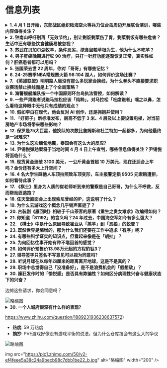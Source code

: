 # 信息列表

<details>
<summary><b>1. 4 月 1 日开始，东部战区组织陆海空火等兵力位台岛周边开展联合演训，哪些内容值得关注？</b></summary>

- **地址**: [传送门](https://www.zhihu.com/question/1890305988243974102)
- **热度**: 7620 万热度
- **摘抄**: 东部战区新闻发言人施毅陆军大校表示，4月1日开始，中国人民解放军东部战区组织陆军...

<img src="https://picx.zhimg.com/80/v2-dbaa613671bd4fa158de5f838c9ea61b_1440w.webp?source=1def8aca" alt="略缩图" width="200" />
</details>

<details>
<summary><b>2. 钟南山呼吁别再「无效节约」，别让剩饭剩菜伤了胃，剩菜剩饭有哪些危害？生活中还有哪些饮食健康易被忽视？</b></summary>

- **地址**: [传送门](https://www.zhihu.com/question/1890151076965081508)
- **热度**: 683 万热度
- **摘抄**: 3月31日，国家老年大学开学第一课特邀钟南山院士进行讲解。钟南山称，很多剩饭剩菜...

<img src="https://picx.zhimg.com/80/v2-be04d6e1abb0dec73cca6d31708cf5cf_1440w.png" alt="略缩图" width="200" />
</details>

<details>
<summary><b>3. 苏武在贝加尔湖牧羊，条件恶劣，挖食鼠粮草根为生，他为什么不吃羊？</b></summary>

- **地址**: [传送门](https://www.zhihu.com/question/25483987)
- **热度**: 519 万热度
- **摘抄**: 

<img src="https://pic4.zhimg.com/v2-6dc754190c806642b85f9e9cc632f6b7_b.jpg" alt="略缩图" width="200" />
</details>

<details>
<summary><b>4. 男子肝癌晚期进行钇 90 治疗，只打一针肝功能逐渐恢复正常，真实性如何？肝癌患者都可以用吗？</b></summary>

- **地址**: [传送门](https://www.zhihu.com/question/1890066432747860802)
- **热度**: 415 万热度
- **摘抄**: 3月31日消息，近日，一男子肝癌晚期只打了一针就重获新生的事迹被广泛报道。 据了...

<img src="https://pic1.zhimg.com/80/v2-807e3f5a08bf1ce72a850d066c88d3be_1440w.webp?source=1def8aca" alt="略缩图" width="200" />
</details>

<details>
<summary><b>5. 张国荣去世 22 周年，你对「哥哥」有哪些记忆？</b></summary>

- **地址**: [传送门](https://www.zhihu.com/question/1890326773549462446)
- **热度**: 175 万热度
- **摘抄**: 4月1日是张国荣逝世22周年，唐鹤德在社交平台分享了张国荣旧照，并写道：“谁能代...

<img src="https://picx.zhimg.com/80/v2-b8eecd90cdfe6010d59da04c21a2b40f_1440w.webp?source=1def8aca" alt="略缩图" width="200" />
</details>

<details>
<summary><b>6. 24-25赛季NBA常规赛火箭 98:104 湖人，如何评价这场比赛？</b></summary>

- **地址**: [传送门](https://www.zhihu.com/question/1890344067877011522)
- **热度**: 173 万热度
- **摘抄**: 

<img src="https://pic3.zhimg.com/50/v2-8d0daf220ba59218fa0e1920908c5dc2_b.jpg" alt="略缩图" width="200" />
</details>

<details>
<summary><b>7. 《英雄联盟》明明路人局没有那么多玩家会换线，为什么拳头不直接要求职业赛场禁止换线而是上了个全局策略？</b></summary>

- **地址**: [传送门](https://www.zhihu.com/question/1890067823696504065)
- **热度**: 143 万热度
- **摘抄**: 那成本不是最低的吗？甚至都不用改动游戏，直接写到规定里不就行了？ 确实，换线跟普...

<img src="https://pic3.zhimg.com/50/v2-22c48fa0e6ed6dc847a8d14f06805912_b.jpg" alt="略缩图" width="200" />
</details>

<details>
<summary><b>8. 海警舰艇编队按一个中国原则环台岛执法管控，如何解读？</b></summary>

- **地址**: [传送门](https://www.zhihu.com/question/1890352310015741958)
- **热度**: 141 万热度
- **摘抄**: 中国海警局东海分局新闻发言人朱安庆表示，4月1日，多支海警舰艇编队位台岛周边海域...

<img src="https://pica.zhimg.com/50/v2-ffa908d98e77f34a9082ed273d5db268_b.jpg" alt="略缩图" width="200" />
</details>

<details>
<summary><b>9. 一些严肃跑者说跑马拉松应该「纯粹」，对马拉松「吃席跑者」嗤之以鼻，怎么看待这种眼中无他只有成绩的观点？</b></summary>

- **地址**: [传送门](https://www.zhihu.com/question/1888963955617140764)
- **热度**: 140 万热度
- **摘抄**: 现在各地马拉松热，赛道旁有大量的特色补给，这也吸引了很多只为了“旅游吃席”的马拉...

<img src="https://picx.zhimg.com/50/v2-bd0556e57135837ecf674238cd185c61_b.jpg" alt="略缩图" width="200" />
</details>

<details>
<summary><b>10. 假如李白在现代，他会反对 AI 创作，还是拥抱并使用？</b></summary>

- **地址**: [传送门](https://www.zhihu.com/question/15711641467)
- **热度**: 135 万热度
- **摘抄**: 

<img src="https://pica.zhimg.com/80/v2-c35ad7775c2c7ce57d0a128457c078b9_1440w.jpeg" alt="略缩图" width="200" />
</details>

<details>
<summary><b>11. 「好房子」新标准发布，层高不低于 3 米、4 层及以上要设置电梯，对当前房地产市场将带来哪些影响？</b></summary>

- **地址**: [传送门](https://www.zhihu.com/question/1890125450744915454)
- **热度**: 133 万热度
- **摘抄**: 31日，记者从住房城乡建设部了解到，国家标准《住宅项目规范》将于5月起正式施行。...

<img src="https://pic3.zhimg.com/50/v2-fff83a1a3afff718939d2f07dd439458_b.jpg" alt="略缩图" width="200" />
</details>

<details>
<summary><b>12. 保罗是75大巨星，他换队的次数比詹姆斯和杜兰特加一起都多，为何他最终是一冠难求?</b></summary>

- **地址**: [传送门](https://www.zhihu.com/question/1889405390720070448)
- **热度**: 130 万热度
- **摘抄**: 据说保罗有在今年夏天退役的念头，因为他实在是看不到自己拿总冠军的希望，而且他马上...

<img src="https://pic1.zhimg.com/80/v2-54ebf1601918818f24adc54906f0615b_1440w.webp?source=1def8aca" alt="略缩图" width="200" />
</details>

<details>
<summary><b>13. 为什么这次缅甸地震，泰国会有这么大的反应?</b></summary>

- **地址**: [传送门](https://www.zhihu.com/question/1889985379647594855)
- **热度**: 127 万热度
- **摘抄**: 相距一千公里，为什么泰国也有那么大的震感

<img src="https://pic1.zhimg.com/80/v2-28852886c88e06a6e3b07f00406ff7d1_1440w.webp?source=1def8aca" alt="略缩图" width="200" />
</details>

<details>
<summary><b>14. 尹锡悦弹劾案将于当地时间 4 月 4 日上午宣判，哪些信息值得关注？尹锡悦将面临什么？</b></summary>

- **地址**: [传送门](https://www.zhihu.com/question/1890350900234655407)
- **热度**: 124 万热度
- **摘抄**: 据中新网援引韩联社报道，韩国宪法法院将于当地时间4月4日11时对尹锡悦弹劾案进行...

<img src="https://picx.zhimg.com/80/v2-84bcc1766b4449a799849b946384d419_1440w.webp?source=1def8aca" alt="略缩图" width="200" />
</details>

<details>
<summary><b>15. 现货黄金涨破 3100 美元，一公斤黄金首超 10 万美元，现在还适合上车吗？金价还有多大上升空间？</b></summary>

- **地址**: [传送门](https://www.zhihu.com/question/1890333731467809882)
- **热度**: 120 万热度
- **摘抄**: 避险情绪升温，黄金价格突破3100美元/盎司再创历史新高，以公斤计算，一公斤黄金...

<img src="https://pica.zhimg.com/50/v2-e2bac3e135522654a8855b7250be1454_b.jpg" alt="略缩图" width="200" />
</details>

<details>
<summary><b>16. 4 名大学生踩他人车顶拍照致车顶变形，车主报警定损 9505 元索赔遭拒，如何看待此事？</b></summary>

- **地址**: [传送门](https://www.zhihu.com/question/1890107020075557412)
- **热度**: 111 万热度
- **摘抄**: 最近，在安徽发生了一起令人瞠目结舌的事件。四名大学生一时兴起，竟然在别人豪车的车...

<img src="https://pic1.zhimg.com/80/v2-c7309d49c893e8ce946040d702b9fefd_1440w.webp?source=1def8aca" alt="略缩图" width="200" />
</details>

<details>
<summary><b>17. 《棋士》里身为人质的崔老师听到来的警察是自己哥哥，为什么不呼救，反而帮劫匪逃跑？</b></summary>

- **地址**: [传送门](https://www.zhihu.com/question/1888951613474968909)
- **热度**: 102 万热度
- **摘抄**: 

<img src="https://pic3.zhimg.com/50/v2-7b57fa919432f17e4e5f6447ed93bc42_b.jpg" alt="略缩图" width="200" />
</details>

<details>
<summary><b>18. 任天堂直面会上出现索尼曾经的IP，这说明了什么？</b></summary>

- **地址**: [传送门](https://www.zhihu.com/question/1888928167470802327)
- **热度**: 93 万热度
- **摘抄**: 索尼对于自己曾经的第一方游戏出现在NS平台又有什么看法呢？ 本问题投稿「游戏妙问...

<img src="https://pic3.zhimg.com/50/v2-77bab5ebff227152e0e1885d9a4292d0_b.jpg" alt="略缩图" width="200" />
</details>

<details>
<summary><b>19. 为什么云游戏这个概念几乎销声匿迹了？</b></summary>

- **地址**: [传送门](https://www.zhihu.com/question/13001461021)
- **热度**: 87 万热度
- **摘抄**: 曾经云游戏这个概念非常火爆，很多厂商都推出了云游戏的平台和服务，甚至专门体验云游...

<img src="https://pic1.zhimg.com/v2-a90b3e35f5627191bd385c3dd3cf6093_xl.jpg?source=57bbeac9" alt="略缩图" width="200" />
</details>

<details>
<summary><b>20. 古装剧《雁回时》相较于千山茶客的原著《重生之贵女难求》改编得如何？</b></summary>

- **地址**: [传送门](https://www.zhihu.com/question/15323171029)
- **热度**: 86 万热度
- **摘抄**: 大家还满意吗？

<img src="https://picx.zhimg.com/80/v2-d575b6baccd32dafafbb12a0de338b05_1440w.webp?source=1def8aca" alt="略缩图" width="200" />
</details>

<details>
<summary><b>21. 你知道「81192」的含义吗？24 年过去，中国海空军如今有多么强大？</b></summary>

- **地址**: [传送门](https://www.zhihu.com/question/1890323869312706108)
- **热度**: 86 万热度
- **摘抄**: “81192，请返航！” 每年的4月1日 总有一串数字被国人反复呼唤 一声声呼喊...

<img src="https://pica.zhimg.com/50/v2-03be672b37880f46cebda88990af0628_b.jpg" alt="略缩图" width="200" />
</details>

<details>
<summary><b>22. 《棋士》中是什么原因导致崔业从「羔羊」到「恶狼」的蜕变？</b></summary>

- **地址**: [传送门](https://www.zhihu.com/question/1888733793722036698)
- **热度**: 84 万热度
- **摘抄**: 没有谁天生是恶人，这不得不引起我们深思：是谁将普通人逼成了恶/魔？

<img src="https://pic1.zhimg.com/80/v2-eb804827bd66cc32af9aa6e848b5669c_1440w.webp?source=1def8aca" alt="略缩图" width="200" />
</details>

<details>
<summary><b>23. 既然世界是熵增的，那为什么我们还要在工作中追求「有序」呢？</b></summary>

- **地址**: [传送门](https://www.zhihu.com/question/1890036301404796130)
- **热度**: 74 万热度
- **摘抄**: 

<img src="https://pica.zhimg.com/50/v2-cbd577e8a22de4b1e6672bff17d29d88_b.jpg" alt="略缩图" width="200" />
</details>

<details>
<summary><b>24. 有哪些科学证实的知识点，但看起来像是在「胡扯」？</b></summary>

- **地址**: [传送门](https://www.zhihu.com/question/1888263573182050587)
- **热度**: 71 万热度
- **摘抄**: 「瞎扯办公室」有偿征稿中，邀请你用「瞎扯」调戏一下生活 优秀回答有机会入选知乎日...

<img src="https://picx.zhimg.com/50/v2-259978a78fb6a8c7916be9d2c7014d1d_b.jpg" alt="略缩图" width="200" />
</details>

<details>
<summary><b>25. 为何回忆往事开始有种不堪回首的感觉？</b></summary>

- **地址**: [传送门](https://www.zhihu.com/question/22006122)
- **热度**: 69 万热度
- **摘抄**: 已界中年，为什么我回忆往事总感觉有那么多不堪回首的往事，无不是傻呆犯二浪掷光阴的...

<img src="https://picx.zhimg.com/50/v2-f5ebc33f4b63c4b09f5f60b3f2c38ee5_b.jpg" alt="略缩图" width="200" />
</details>

<details>
<summary><b>26. 如何评价预售价13.98万元起的方程豹钛3？</b></summary>

- **地址**: [传送门](https://www.zhihu.com/question/1890132206229374845)
- **热度**: 68 万热度
- **摘抄**: 3月31日，比亚迪个性化品牌方程豹旗下全新车型钛3正式开启预售。钛3定位科技潮品...

<img src="https://pic1.zhimg.com/80/v2-9df1cf1f771fbe76492353a2a742b38f_1440w.webp?source=1def8aca" alt="略缩图" width="200" />
</details>

<details>
<summary><b>27. 领导签字只签名不写意见可以视为同意吗?</b></summary>

- **地址**: [传送门](https://www.zhihu.com/question/660170567)
- **热度**: 67 万热度
- **摘抄**: 

<img src="https://picx.zhimg.com/50/v2-c7d896de39c833aa972ab7e6419faa33_b.jpg" alt="略缩图" width="200" />
</details>

<details>
<summary><b>28. 听说月球在以每年四厘米的距离离开地球，这是不是真的？</b></summary>

- **地址**: [传送门](https://www.zhihu.com/question/299894978)
- **热度**: 67 万热度
- **摘抄**: 如果是，那为什么会离开？它最终会去向哪里？

<img src="https://pic4.zhimg.com/50/v2-9b22556bfd508f1abb83898e1264ed65_b.jpg" alt="略缩图" width="200" />
</details>

<details>
<summary><b>29. 职场中总觉得自己「没准备好」，是不是浪费机会的「假想敌」？</b></summary>

- **地址**: [传送门](https://www.zhihu.com/question/1888971258135278529)
- **热度**: 65 万热度
- **摘抄**: 

<img src="./img/1.jpg" alt="略缩图" width="200" />
</details>

<details>
<summary><b>30. 躁狂发作时的「愉悦感」是否具有欺骗性？如何区分病理性兴奋与健康状态下的兴奋？</b></summary>

- **地址**: [传送门](https://www.zhihu.com/question/15679073201)
- **热度**: 63 万热度
- **摘抄**: 

<img src="./img/1.jpg" alt="略缩图" width="200" />
</details>

边摊这些请求，你会同意吗？

<img src="https://picx.zhimg.com/50/v2-4424ec8783889331959a1a525ace2f97_b.jpg" alt="略缩图" width="200" />
</details>

<details>
<summary><b>30. 一个人城府很深有什么样的表现?</b></summary>

- **地址**: [传送门](https://www.zhihu.com/question/30478446)
- **热度**: 75 万热度
- **摘抄**: 胸有城府的人是智者，往往关键时刻影响一切，甚至改变一切。就我自己而言，认为有城府...

<img src="https://pic1.zhimg.com/80/v2-ad69eeb9c3c78bb7704af5fe21f4b123_720w.png" alt="略缩图" width="200" />
</details>

https://www.zhihu.com/question/1889231936238637572)
- **热度**: 59 万热度
- **摘抄**: PVE游戏好像没有游戏平衡的说法，但为什么仓库技会有这么大的争议

<img src="https://picx.zhimg.com/80/v2-a71edd9b2e2c38f81aa339fbc9ec8201_1440w.png" alt="略缩图" width="200" />
</details>

img src="https://pic1.zhimg.com/50/v2-ef4feee5a38c24a9becb98c7dbb1be22_b.jpg" alt="略缩图" width="200" />
</details>

